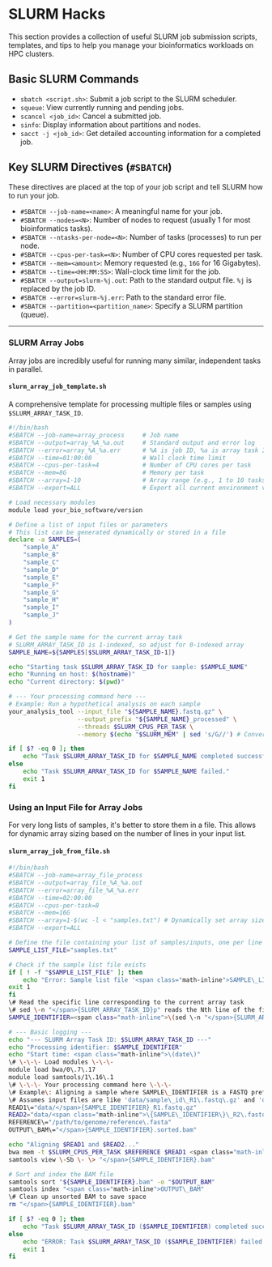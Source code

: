 # SLURM Hacks

This section provides a collection of useful SLURM job submission scripts, templates, and tips to help you manage your bioinformatics workloads on HPC clusters.

## Basic SLURM Commands

* `sbatch <script.sh>`: Submit a job script to the SLURM scheduler.
* `squeue`: View currently running and pending jobs.
* `scancel <job_id>`: Cancel a submitted job.
* `sinfo`: Display information about partitions and nodes.
* `sacct -j <job_id>`: Get detailed accounting information for a completed job.

## Key SLURM Directives (`#SBATCH`)

These directives are placed at the top of your job script and tell SLURM how to run your job.

* `#SBATCH --job-name=<name>`: A meaningful name for your job.
* `#SBATCH --nodes=<N>`: Number of nodes to request (usually 1 for most bioinformatics tasks).
* `#SBATCH --ntasks-per-node=<N>`: Number of tasks (processes) to run per node.
* `#SBATCH --cpus-per-task=<N>`: Number of CPU cores requested per task.
* `#SBATCH --mem=<amount>`: Memory requested (e.g., `16G` for 16 Gigabytes).
* `#SBATCH --time=<HH:MM:SS>`: Wall-clock time limit for the job.
* `#SBATCH --output=slurm-%j.out`: Path to the standard output file. `%j` is replaced by the job ID.
* `#SBATCH --error=slurm-%j.err`: Path to the standard error file.
* `#SBATCH --partition=<partition_name>`: Specify a SLURM partition (queue).

---

### SLURM Array Jobs

Array jobs are incredibly useful for running many similar, independent tasks in parallel.

#### `slurm_array_job_template.sh`

A comprehensive template for processing multiple files or samples using `$SLURM_ARRAY_TASK_ID`.

```bash
#!/bin/bash
#SBATCH --job-name=array_process     # Job name
#SBATCH --output=array_%A_%a.out     # Standard output and error log
#SBATCH --error=array_%A_%a.err      # %A is job ID, %a is array task ID
#SBATCH --time=01:00:00              # Wall clock time limit
#SBATCH --cpus-per-task=4            # Number of CPU cores per task
#SBATCH --mem=8G                     # Memory per task
#SBATCH --array=1-10                 # Array range (e.g., 1 to 10 tasks)
#SBATCH --export=ALL                 # Export all current environment variables

# Load necessary modules
module load your_bio_software/version

# Define a list of input files or parameters
# This list can be generated dynamically or stored in a file
declare -a SAMPLES=(
    "sample_A"
    "sample_B"
    "sample_C"
    "sample_D"
    "sample_E"
    "sample_F"
    "sample_G"
    "sample_H"
    "sample_I"
    "sample_J"
)

# Get the sample name for the current array task
# SLURM_ARRAY_TASK_ID is 1-indexed, so adjust for 0-indexed array
SAMPLE_NAME=${SAMPLES[$SLURM_ARRAY_TASK_ID-1]}

echo "Starting task $SLURM_ARRAY_TASK_ID for sample: $SAMPLE_NAME"
echo "Running on host: $(hostname)"
echo "Current directory: $(pwd)"

# --- Your processing command here ---
# Example: Run a hypothetical analysis on each sample
your_analysis_tool --input_file "${SAMPLE_NAME}.fastq.gz" \
                   --output_prefix "${SAMPLE_NAME}_processed" \
                   --threads $SLURM_CPUS_PER_TASK \
                   --memory $(echo "$SLURM_MEM" | sed 's/G//') # Convert G to integer if needed

if [ $? -eq 0 ]; then
    echo "Task $SLURM_ARRAY_TASK_ID for $SAMPLE_NAME completed successfully."
else
    echo "Task $SLURM_ARRAY_TASK_ID for $SAMPLE_NAME failed."
    exit 1
fi
```
### Using an Input File for Array Jobs

For very long lists of samples, it's better to store them in a file. This allows for dynamic array sizing based on the number of lines in your input list.

#### `slurm_array_job_from_file.sh`

```bash
#!/bin/bash
#SBATCH --job-name=array_file_process
#SBATCH --output=array_file_%A_%a.out
#SBATCH --error=array_file_%A_%a.err
#SBATCH --time=02:00:00
#SBATCH --cpus-per-task=8
#SBATCH --mem=16G
#SBATCH --array=1-$(wc -l < "samples.txt") # Dynamically set array size based on lines in file
#SBATCH --export=ALL

# Define the file containing your list of samples/inputs, one per line
SAMPLE_LIST_FILE="samples.txt"

# Check if the sample list file exists
if [ ! -f "$SAMPLE_LIST_FILE" ]; then
    echo "Error: Sample list file '<span class="math-inline">SAMPLE\_LIST\_FILE' not found\!"
exit 1
fi
\# Read the specific line corresponding to the current array task
\# sed \-n "</span>{SLURM_ARRAY_TASK_ID}p" reads the Nth line of the file
SAMPLE_IDENTIFIER=<span class="math-inline">\(sed \-n "</span>{SLURM_ARRAY_TASK_ID}p" "$SAMPLE_LIST_FILE")

# --- Basic logging ---
echo "--- SLURM Array Task ID: $SLURM_ARRAY_TASK_ID ---"
echo "Processing identifier: $SAMPLE_IDENTIFIER"
echo "Start time: <span class="math-inline">\(date\)"
\# \-\-\- Load modules \-\-\-
module load bwa/0\.7\.17
module load samtools/1\.16\.1
\# \-\-\- Your processing command here \-\-\-
\# Example\: Aligning a sample where SAMPLE\_IDENTIFIER is a FASTQ prefix
\# Assumes input files are like 'data/sample\_id\_R1\.fastq\.gz' and 'data/sample\_id\_R2\.fastq\.gz'
READ1\="data/</span>{SAMPLE_IDENTIFIER}_R1.fastq.gz"
READ2="data/<span class="math-inline">\{SAMPLE\_IDENTIFIER\}\_R2\.fastq\.gz"
REFERENCE\="/path/to/genome/reference\.fasta"
OUTPUT\_BAM\="</span>{SAMPLE_IDENTIFIER}.sorted.bam"

echo "Aligning $READ1 and $READ2..."
bwa mem -t $SLURM_CPUS_PER_TASK $REFERENCE $READ1 <span class="math-inline">READ2 \| \\
samtools view \-Sb \- \> "</span>{SAMPLE_IDENTIFIER}.bam"

# Sort and index the BAM file
samtools sort "${SAMPLE_IDENTIFIER}.bam" -o "$OUTPUT_BAM"
samtools index "<span class="math-inline">OUTPUT\_BAM"
\# Clean up unsorted BAM to save space
rm "</span>{SAMPLE_IDENTIFIER}.bam"

if [ $? -eq 0 ]; then
    echo "Task $SLURM_ARRAY_TASK_ID ($SAMPLE_IDENTIFIER) completed successfully."
else
    echo "ERROR: Task $SLURM_ARRAY_TASK_ID ($SAMPLE_IDENTIFIER) failed."
    exit 1
fi
